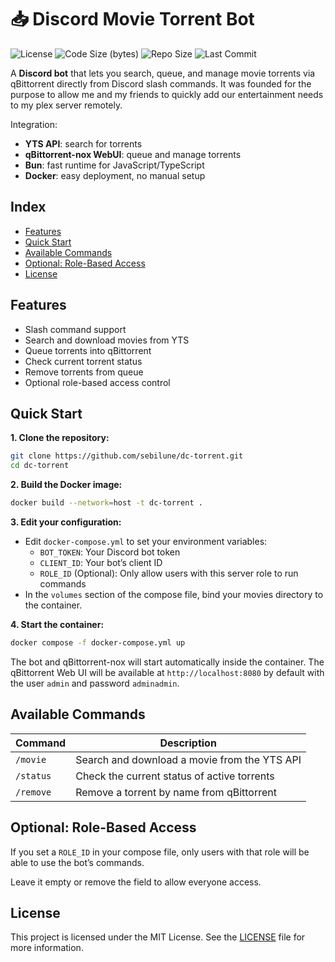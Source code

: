# 📥 Discord Movie Torrent Bot

![License](https://img.shields.io/github/license/sebilune/dc-torrent)
![Code Size (bytes)](https://img.shields.io/github/languages/code-size/sebilune/dc-torrent)
![Repo Size](https://img.shields.io/github/repo-size/sebilune/dc-torrent)
![Last Commit](https://img.shields.io/github/last-commit/sebilune/dc-torrent)

A **Discord bot** that lets you search, queue, and manage movie torrents via qBittorrent directly from Discord slash commands. It was founded for the purpose to allow me and my friends to quickly add our entertainment needs to my plex server remotely.

Integration:

- **YTS API**: search for torrents
- **qBittorrent-nox WebUI**: queue and manage torrents
- **Bun**: fast runtime for JavaScript/TypeScript
- **Docker**: easy deployment, no manual setup

## Index

- [Features](#features)
- [Quick Start](#quick-start)
- [Available Commands](#available-commands)
- [Optional: Role-Based Access](#optional-role-based-access)
- [License](#license)

## Features

- Slash command support
- Search and download movies from YTS
- Queue torrents into qBittorrent
- Check current torrent status
- Remove torrents from queue
- Optional role-based access control

## Quick Start

**1. Clone the repository:**

```bash
git clone https://github.com/sebilune/dc-torrent.git
cd dc-torrent
```

**2. Build the Docker image:**

```bash
docker build --network=host -t dc-torrent .
```

**3. Edit your configuration:**

- Edit `docker-compose.yml` to set your environment variables:
  - `BOT_TOKEN`: Your Discord bot token
  - `CLIENT_ID`: Your bot’s client ID
  - `ROLE_ID` (Optional): Only allow users with this server role to run commands
- In the `volumes` section of the compose file, bind your movies directory to the container.

**4. Start the container:**

```bash
docker compose -f docker-compose.yml up
```

The bot and qBittorrent-nox will start automatically inside the container. The qBittorrent Web UI will be available at `http://localhost:8080` by default with the user `admin` and password `adminadmin`.

## Available Commands

| Command   | Description                                  |
| --------- | -------------------------------------------- |
| `/movie`  | Search and download a movie from the YTS API |
| `/status` | Check the current status of active torrents  |
| `/remove` | Remove a torrent by name from qBittorrent    |

## Optional: Role-Based Access

If you set a `ROLE_ID` in your compose file, only users with that role will be able to use the bot’s commands.

Leave it empty or remove the field to allow everyone access.

## License

This project is licensed under the MIT License. See the [LICENSE](./LICENSE) file for more information.
